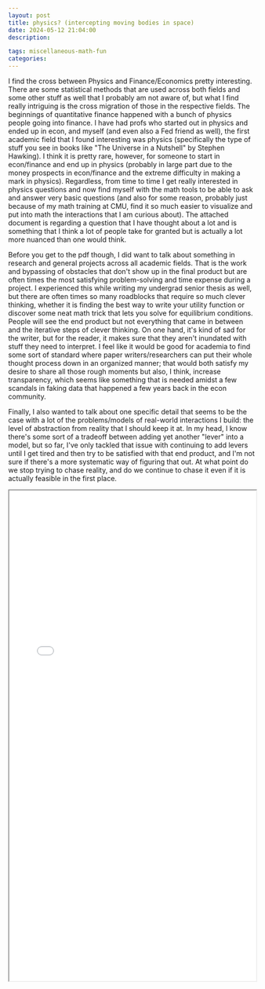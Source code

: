 ```yaml
---
layout: post
title: physics? (intercepting moving bodies in space)
date: 2024-05-12 21:04:00
description: 

tags: miscellaneous-math-fun
categories:
---
```


I find the cross between Physics and Finance/Economics pretty interesting. There are some statistical methods that are used across both fields and some other stuff as well that I probably am not aware of, but what I find really intriguing is the cross migration of those in the respective fields. The beginnings of quantitative finance happened with a bunch of physics people going into finance. I have had profs who started out in physics and ended up in econ, and myself (and even also a Fed friend as well), the first academic field that I found interesting was physics (specifically the type of stuff you see in books like "The Universe in a Nutshell" by Stephen Hawking). I think it is pretty rare, however, for someone to start in econ/finance and end up in physics (probably in large part due to the money prospects in econ/finance and the extreme difficulty in making a mark in physics). Regardless, from time to time I get really interested in physics questions and now find myself with the math tools to be able to ask and answer very basic questions (and also for some reason, probably just because of my math training at CMU, find it so much easier to visualize and put into math the interactions that I am curious about). The attached document is regarding a question that I have thought about a lot and is something that I think a lot of people take for granted but is actually a lot more nuanced than one would think.

Before you get to the pdf though, I did want to talk about something in research and general projects across all academic fields. That is the work and bypassing of obstacles that don't show up in the final product but are often times the most satisfying problem-solving and time expense during a project. I experienced this while writing my undergrad senior thesis as well, but there are often times so many roadblocks that require so much clever thinking, whether it is finding the best way to write your utility function or discover some neat math trick that lets you solve for equilibrium conditions. People will see the end product but not everything that came in between and the iterative steps of clever thinking. On one hand, it's kind of sad for the writer, but for the reader, it makes sure that they aren't inundated with stuff they need to interpret. I feel like it would be good for academia to find some sort of standard where paper writers/researchers can put their whole thought process down in an organized manner; that would both satisfy my desire to share all those rough moments but also, I think, increase transparency, which seems like something that is needed amidst a few scandals in faking data that happened a few years back in the econ community.

Finally, I also wanted to talk about one specific detail that seems to be the case with a lot of the problems/models of real-world interactions I build: the level of abstraction from reality that I should keep it at. In my head, I know there's some sort of a tradeoff between adding yet another "lever" into a model, but so far, I've only tackled that issue with continuing to add levers until I get tired and then try to be satisfied with that end product, and I'm not sure if there's a more systematic way of figuring that out. At what point do we stop trying to chase reality, and do we continue to chase it even if it is actually feasible in the first place.

<iframe src="{{ '/assets/pdf/Intercepting Moving Bodies in Space.pdf.pdf' | relative_url }}" width="100%" height="1000px"></iframe>
